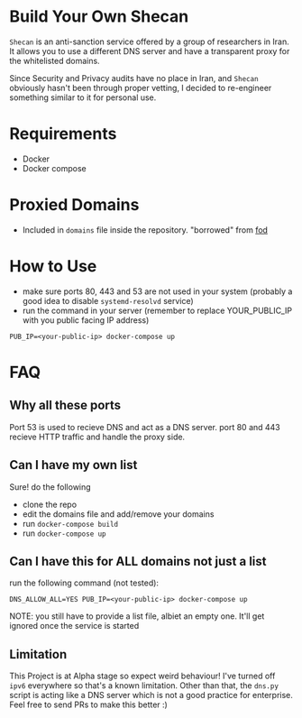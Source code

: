 # Build Your Own Shecan

`Shecan` is an anti-sanction service offered by a group of researchers in Iran. It allows you to use a different DNS server and have a transparent proxy for the whitelisted domains.

Since Security and Privacy audits have no place in Iran, and `Shecan` obviously hasn't been through proper vetting, I decided to re-engineer something similar to it for personal use.

# Requirements

- Docker
- Docker compose

# Proxied Domains

- Included in `domains` file inside the repository. "borrowed" from [fod](https://github.com/freedomofdevelopers/fod)

# How to Use

- make sure ports 80, 443 and 53 are not used in your system (probably a good idea to disable `systemd-resolvd` service)
- run the command in your server (remember to replace YOUR_PUBLIC_IP with you public facing IP address)

`PUB_IP=<your-public-ip> docker-compose up`

# FAQ

## Why all these ports

Port 53 is used to recieve DNS and act as a DNS server. port 80 and 443 recieve HTTP traffic and handle the proxy side.

## Can I have my own list

Sure! do the following

- clone the repo
- edit the domains file and add/remove your domains
- run `docker-compose build`
- run `docker-compose up`

## Can I have this for ALL domains not just a list

run the following command (not tested):

`DNS_ALLOW_ALL=YES PUB_IP=<your-public-ip> docker-compose up`

NOTE: you still have to provide a list file, albiet an empty one. It'll get ignored once the service is started

## Limitation

This Project is at Alpha stage so expect weird behaviour! I've turned off `ipv6` everywhere so that's a known limitation. Other than that, the `dns.py` script is acting like a DNS server which is not a good practice for enterprise. Feel free to send PRs to make this better :)

